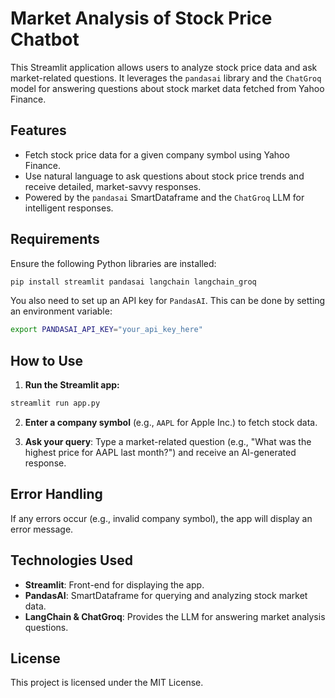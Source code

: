 
# Market Analysis of Stock Price Chatbot

This Streamlit application allows users to analyze stock price data and ask market-related questions. It leverages the `pandasai` library and the `ChatGroq` model for answering questions about stock market data fetched from Yahoo Finance.

## Features

- Fetch stock price data for a given company symbol using Yahoo Finance.
- Use natural language to ask questions about stock price trends and receive detailed, market-savvy responses.
- Powered by the `pandasai` SmartDataframe and the `ChatGroq` LLM for intelligent responses.

## Requirements

Ensure the following Python libraries are installed:

```bash
pip install streamlit pandasai langchain langchain_groq
```

You also need to set up an API key for `PandasAI`. This can be done by setting an environment variable:

```bash
export PANDASAI_API_KEY="your_api_key_here"
```

## How to Use

1. **Run the Streamlit app:**

```bash
streamlit run app.py
```

2. **Enter a company symbol** (e.g., `AAPL` for Apple Inc.) to fetch stock data.

3. **Ask your query**: Type a market-related question (e.g., "What was the highest price for AAPL last month?") and receive an AI-generated response.

## Error Handling

If any errors occur (e.g., invalid company symbol), the app will display an error message.

## Technologies Used

- **Streamlit**: Front-end for displaying the app.
- **PandasAI**: SmartDataframe for querying and analyzing stock market data.
- **LangChain & ChatGroq**: Provides the LLM for answering market analysis questions.

## License

This project is licensed under the MIT License.
